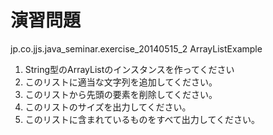 # 演習問題

jp.co.jjs.java_seminar.exercise_20140515_2
ArrayListExample

1. String型のArrayListのインスタンスを作ってください
2. このリストに適当な文字列を追加してください。
3. このリストから先頭の要素を削除してください。
4. このリストのサイズを出力してください。
5. このリストに含まれているものをすべて出力してください。
